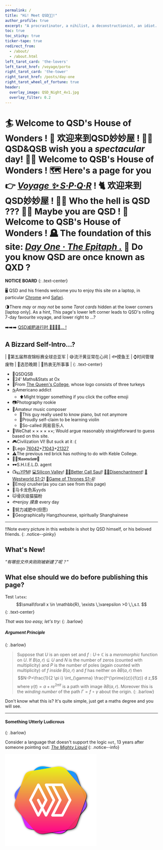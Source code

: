 ```yaml
---
permalink: /
title: "Hi! Meet QSD😵‍💫!"
author_profile: true
excerpt: "A procrastinator, a nihilist, a deconstructionist, an idiot. "
toc: true
toc_sticky: true
ticker-tape: true
redirect_from: 
  - /about/
  - /about.html
left_tarot_card: 'the-lovers'
left_tarot_href: /voyage/porto
right_tarot_card: 'the-tower'
right_tarot_href: /posts/day-one
right_tarot_wheel_of_fortune: true
header:
  overlay_image: QSD_Night_4v1.jpg
  overlay_filter: 0.2
---
```



<h1 style="padding: 0;"><span class="text-type-writer" style="--n-contents: 11;" label="Welcome to QSD's House of Wonders!">
  <span>
    <span>🏄 Welcome to QSD's House of Wonders !</span>
    <span>🔮 欢迎来到QSD妙妙屋 !</span>
    <span>👨‍⚖️ QSD&QSB wish you a <i class="macaron">spectacular</i> day!</span>
    <span>👋🏻 Welcome to QSB's House of Wonders !</span>
    <span>🗺️ Here's a page for you 👉 <a href="/voyage/rome/" target="_blank"><i>Voyage ✨ S·P·Q·R</i></a> !</span>
    <span>🐈 欢迎来到QSD妙妙屋 !</span>
    <span>🤷‍♂️ Who the hell is QSD ???</span>
    <span>🫵🏻 Maybe you are QSD !</span>
    <span>🥂 Welcome to QSB's House of Wonders !</span>
    <span>🪦 The foundation of this site: <a href="/posts/day-one" target="_blank"><i>Day One · The Epitaph .</i></a></span>
    <span>🍭 Do you know QSD are once known as QXD ?</span>
  </span>
</span></h1>

**NOTICE BOARD**
{: .text-center}

<p class="notice--info">🖥️ <span class="sans-serif">QSD</span> and his friends welcome you to enjoy this site on a laptop, in particular <u>Chrome</u> and <u>Safari</u>.</p>

<p class="notice--success">🌗There <i>may</i> or <i>may not</i> be some <i>Tarot cards</i> hidden at the lower corners [laptop only]. As a hint, This page's lower left corner leads to QSD's rolling 7-day favourite voyage, and lower right to ...?</p>

<p class="notice--pinky">➡️➡️➡️  <a href="posts/2022/03/jianfei-diary" target="_blank">QSD减肥进行时 🏃‍♂️💨💨... !</a></p>

## A Bizzard Self-Intro...?

| 🌃第五届熬夜锦标赛全球总亚军 | 😅流汗黄豆常在心间 | 🐟摸鱼王 | ⌚️时间管理废物 | 🚦选恐晚期 | 🤤热衷无所事事 |
{: .text-center}

- 🤖QSDQSB
- 🔬24' Maths&Stats at Ox
- 🦃From [The Queen's College](https://www.queens.ox.ac.uk), whose logo consists of three turkeys
- [☕️](posts/2022/03/coffee-counter)Americano addict
  - ⬆️Might trigger something if you click the coffee emoji
- 📷Photography rookie
- 🎸Amateur music composer
  - 🎹This guy really used to know piano, but not anymore
  - 🎻Proudly self-claim to be learning violin
  - 🎺So-called 网易音乐人
- 📱WeChat $\times\times\times\times\times\times$; <span class="barlow">Would argue reasonably straightforward to guess based on this site.</span>
- 🎮Civilization VI! But suck at it :(
- 🧱Lego [76042](https://www.lego.com/en-gb/product/the-shield-helicarrier-76042)+[71043](https://www.lego.com/en-gb/product/hogwarts-castle-71043)+[21327](https://www.lego.com/en-gb/product/typewriter-21327)
- ⚠️The previous red brick has nothing to do with Keble College.
- 🧙‍♂️𝕽𝖆𝖛𝖊𝖓𝖈𝖑𝖆𝖜🦅
- 🕶S.H.I.E.L.D. agent
- 📺<span class="barlow">[💷YPM](https://www.imdb.com/title/tt0086831/)! [💻Silicon Valley](https://www.imdb.com/title/tt2575988/)! [🧑‍💼Better Call Saul](https://www.imdb.com/title/tt3032476/)! [👸🏼Disenchantment](https://www.imdb.com/title/tt5363918/)! [🤖Westworld S1-2](https://www.imdb.com/title/tt0475784/)! [🐉Game of Thrones S1-4](https://www.imdb.com/title/tt0944947/)!</span>
- 👾Emoji crusher(as you can see from this page)
- 🎨<span class="macaron">马卡龙色系yyds</span>
- 🐱骨灰级猫猫粉
- 🐟enjoy *摸鱼* every day
- 🏃努力减肥中(但愿)
- 🪷Geographically Hangzhounese, spiritually Shanghainese

----------

‼️Note every picture in this website is shot by QSD himself, or his beloved friends.
{: .notice--pinky}
## What's New!
_"有哪些文件夹刚刚被新建了呢？"_

## What else should we do before publishing this page?

Test `latex`: 
$$\small\forall x \in \mathbb{R}, \exists \,\varepsilon >0 \,\,s.t. $$
{: .text-center}

_That was too easy, let's try:_
{: .barlow}

##### Argument Principle
{: .barlow}

> Suppose that $U$ is an open set and $f: U \rightarrow$ $\mathbb{C}$ is a *meromorphic* function on $U$. If $B(a, r) \subseteq U$ and $N$ is the number of zeros (counted with multiplicity) and $P$ is the number of poles (again counted with multiplicity) of $f$ *inside* $B(a, r)$ and $f$ has neither on $\partial B(a, r)$ then $$N-P=\frac{1}{2 \pi i} \int_{\gamma} \frac{f^{\prime}(z)}{f(z)} d z,$$ where $\gamma(t)=a+r e^{2 \pi i t}$ is a path with image $\partial B(a, r)$. Moreover this is the *winding number* of the path $\Gamma=f \circ \gamma$ about the origin.
{: .barlow}

Don't know what this is? It's quite simple, just get a maths degree and you will see.

----

#### Something Utterly Ludicrous
{: .barlow}

Consider a language that doesn't support the logic `not`, 13 years after someone pointing out: *[The Mighty Liquid](https://github.com/Shopify/liquid/issues/138)*
{: .notice--info}

<div class="logo_wrapper" style="max-width: 60%;"><a href="#a-bizzard-self-intro"><img src="/images/QSDLOGO-2000.svg" alt="QSD Logo" class="logo_style"></a></div>